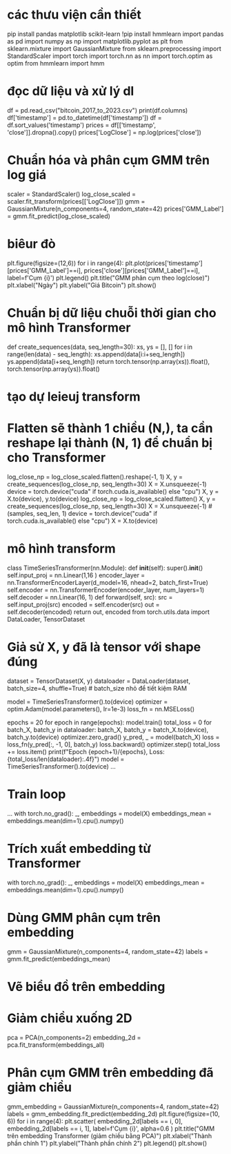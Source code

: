 # các thưu viện cần thiết
pip install pandas matplotlib scikit-learn
!pip install hmmlearn
import pandas as pd
import numpy as np
import matplotlib.pyplot as plt
from sklearn.mixture import GaussianMixture
from sklearn.preprocessing import StandardScaler
import torch
import torch.nn as nn
import torch.optim as optim
from hmmlearn import hmm
# đọc dữ liệu và xử lý dl
df = pd.read_csv("bitcoin_2017_to_2023.csv")
print(df.columns)
df['timestamp'] = pd.to_datetime(df['timestamp'])
df = df.sort_values('timestamp')
prices = df[['timestamp', 'close']].dropna().copy()
prices['LogClose'] = np.log(prices['close'])
# Chuẩn hóa và phân cụm GMM trên log giá
scaler = StandardScaler()
log_close_scaled = scaler.fit_transform(prices[['LogClose']])
gmm = GaussianMixture(n_components=4, random_state=42)
prices['GMM_Label'] = gmm.fit_predict(log_close_scaled)
# biêur đò

plt.figure(figsize=(12,6))
for i in range(4):
    plt.plot(prices['timestamp'][prices['GMM_Label']==i],
             prices['close'][prices['GMM_Label']==i],
             label=f'Cụm {i}')
plt.legend()
plt.title("GMM phân cụm theo log(close)")
plt.xlabel("Ngày")
plt.ylabel("Giá Bitcoin")
plt.show()
# Chuẩn bị dữ liệu chuỗi thời gian cho mô hình Transformer
def create_sequences(data, seq_length=30):
    xs, ys = [], []
    for i in range(len(data) - seq_length):
        xs.append(data[i:i+seq_length])
        ys.append(data[i+seq_length])
    return torch.tensor(np.array(xs)).float(), torch.tensor(np.array(ys)).float()
# tạo dự leieuj transform
# Flatten sẽ thành 1 chiều (N,), ta cần reshape lại thành (N, 1) để chuẩn bị cho Transformer
log_close_np = log_close_scaled.flatten().reshape(-1, 1)
X, y = create_sequences(log_close_np, seq_length=30)
X = X.unsqueeze(-1)
device = torch.device("cuda" if torch.cuda.is_available() else "cpu")
X, y = X.to(device), y.to(device)
log_close_np = log_close_scaled.flatten()
X, y = create_sequences(log_close_np, seq_length=30)
X = X.unsqueeze(-1)  # (samples, seq_len, 1)
device = torch.device("cuda" if torch.cuda.is_available() else "cpu")
X = X.to(device)
# mô hình transform
class TimeSeriesTransformer(nn.Module):
    def __init__(self):
        super().__init__()
        self.input_proj = nn.Linear(1,16 )
        encoder_layer = nn.TransformerEncoderLayer(d_model=16, nhead=2, batch_first=True)
        self.encoder = nn.TransformerEncoder(encoder_layer, num_layers=1)
        self.decoder = nn.Linear(16, 1)
    def forward(self, src):
        src = self.input_proj(src)
        encoded = self.encoder(src)
        out = self.decoder(encoded)
        return out, encoded
from torch.utils.data import DataLoader, TensorDataset

# Giả sử X, y đã là tensor với shape đúng
dataset = TensorDataset(X, y)
dataloader = DataLoader(dataset, batch_size=4, shuffle=True)  # batch_size nhỏ để tiết kiệm RAM

model = TimeSeriesTransformer().to(device)
optimizer = optim.Adam(model.parameters(), lr=1e-3)
loss_fn = nn.MSELoss()

epochs = 20
for epoch in range(epochs):
    model.train()
    total_loss = 0
    for batch_X, batch_y in dataloader:
        batch_X, batch_y = batch_X.to(device), batch_y.to(device)
        optimizer.zero_grad()
        y_pred, _ = model(batch_X)
        loss = loss_fn(y_pred[:, -1, 0], batch_y)
        loss.backward()
        optimizer.step()
        total_loss += loss.item()
    print(f"Epoch {epoch+1}/{epochs}, Loss: {total_loss/len(dataloader):.4f}")
model = TimeSeriesTransformer().to(device)
...
# Train loop
...
with torch.no_grad():
    _, embeddings = model(X)
embeddings_mean = embeddings.mean(dim=1).cpu().numpy()
# Trích xuất embedding từ Transformer
with torch.no_grad():
    _, embeddings = model(X)
embeddings_mean = embeddings.mean(dim=1).cpu().numpy()
# Dùng GMM phân cụm trên embedding
gmm = GaussianMixture(n_components=4, random_state=42)
labels = gmm.fit_predict(embeddings_mean)
# Vẽ biểu đồ trên embedding
# Giảm chiều xuống 2D
pca = PCA(n_components=2)
embedding_2d = pca.fit_transform(embeddings_all)
# Phân cụm GMM trên embedding đã giảm chiều
gmm_embedding = GaussianMixture(n_components=4, random_state=42)
labels = gmm_embedding.fit_predict(embedding_2d)
plt.figure(figsize=(10, 6))
for i in range(4):
    plt.scatter(
        embedding_2d[labels == i, 0], embedding_2d[labels == i, 1],
        label=f'Cụm {i}', alpha=0.6
    )
plt.title("GMM trên embedding Transformer (giảm chiều bằng PCA)")
plt.xlabel("Thành phần chính 1")
plt.ylabel("Thành phần chính 2")
plt.legend()
plt.show()



